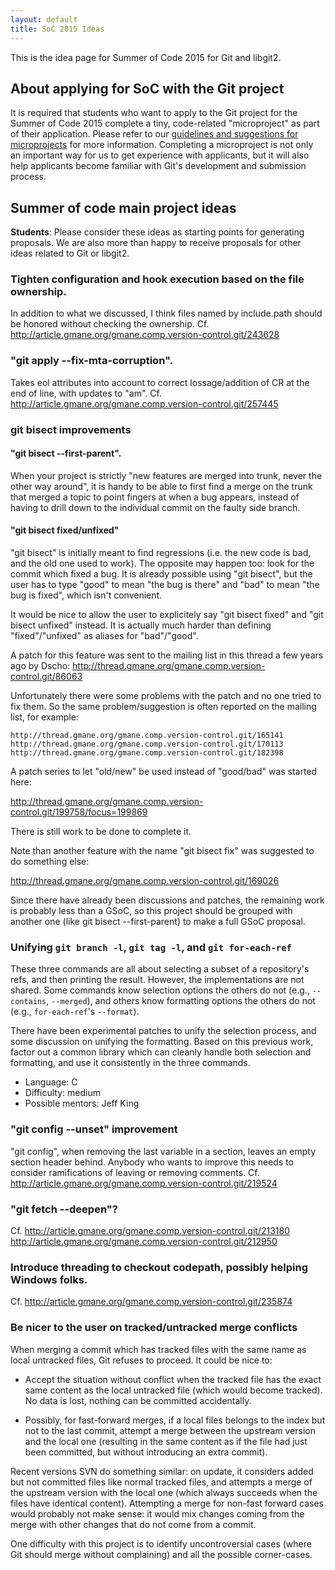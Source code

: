 ```yaml
---
layout: default
title: SoC 2015 Ideas
---
```


This is the idea page for Summer of Code 2015 for Git and libgit2.

## About applying for SoC with the Git project

It is required that students who want to apply to the Git
project for the Summer of Code 2015 complete a tiny, code-related
"microproject" as part of their application.  Please refer to our
[guidelines and suggestions for microprojects](http://git.github.io/SoC-2015-Microprojects.html)
for more information. Completing a microproject is not only an important
way for us to get experience with applicants, but it will also help
applicants become familiar with Git's development and submission
process.

## Summer of code main project ideas

**Students**: Please consider these ideas as starting points for
generating proposals.  We are also more than happy to receive
proposals for other ideas related to Git or libgit2.

### Tighten configuration and hook execution based on the file ownership.

In addition to what we discussed, I think files named by include.path
should be honored without checking the ownership.  Cf. http://article.gmane.org/gmane.comp.version-control.git/243628

### "git apply --fix-mta-corruption".

Takes eol attributes into account to correct lossage/addition of CR at
the end of line, with updates to "am".  Cf. http://article.gmane.org/gmane.comp.version-control.git/257445

### git bisect improvements

#### "git bisect --first-parent".

When your project is strictly "new features are merged into trunk,
never the other way around", it is handy to be able to first find
a merge on the trunk that merged a topic to point fingers at when
a bug appears, instead of having to drill down to the individual
commit on the faulty side branch.

#### "git bisect fixed/unfixed"

"git bisect" is initially meant to find regressions (i.e. the new code
is bad, and the old one used to work). The opposite may happen too:
look for the commit which fixed a bug. It is already possible using
"git bisect", but the user has to type "good" to mean "the bug is
there" and "bad" to mean "the bug is fixed", which isn't convenient.

It would be nice to allow the user to explicitely say "git bisect
fixed" and "git bisect unfixed" instead. It is actually much harder
than defining "fixed"/"unfixed" as aliases for "bad"/"good".

A patch for this feature was sent to the mailing list in this thread a
few years ago by Dscho:
http://thread.gmane.org/gmane.comp.version-control.git/86063

Unfortunately there were some problems with the patch and no one tried
to fix them. So the same problem/suggestion is often reported on the
mailing list, for example:

    http://thread.gmane.org/gmane.comp.version-control.git/165141
    http://thread.gmane.org/gmane.comp.version-control.git/170113
    http://thread.gmane.org/gmane.comp.version-control.git/182398

A patch series to let "old/new" be used instead of "good/bad" was
started here:

http://thread.gmane.org/gmane.comp.version-control.git/199758/focus=199869

There is still work to be done to complete it.

Note than another feature with the name "git bisect fix" was suggested
to do something else:

http://thread.gmane.org/gmane.comp.version-control.git/169026

Since there have already been discussions and patches, the remaining
work is probably less than a GSoC, so this project should be grouped
with another one (like git bisect --first-parent) to make a full GSoC
proposal.

### Unifying `git branch -l`, `git tag -l`, and `git for-each-ref`

These three commands are all about selecting a subset of a repository's
refs, and then printing the result. However, the implementations are not
shared. Some commands know selection options the others do not
(e.g., `--contains`, `--merged`), and others know formatting options the
others do not (e.g., `for-each-ref`'s `--format`).

There have been experimental patches to unify the selection process, and
some discussion on unifying the formatting. Based on this previous work,
factor out a common library which can cleanly handle both selection and
formatting, and use it consistently in the three commands.

 - Language: C
 - Difficulty: medium
 - Possible mentors: Jeff King


### "git config --unset" improvement

"git config", when removing the last variable in a section, leaves an
empty section header behind. Anybody who wants to improve this needs
to consider ramifications of leaving or removing comments.
Cf. http://article.gmane.org/gmane.comp.version-control.git/219524

### "git fetch --deepen"?

Cf. http://article.gmane.org/gmane.comp.version-control.git/213180 http://article.gmane.org/gmane.comp.version-control.git/212950

### Introduce threading to checkout codepath, possibly helping Windows folks.

Cf. http://article.gmane.org/gmane.comp.version-control.git/235874

### Be nicer to the user on tracked/untracked merge conflicts

When merging a commit which has tracked files with the same name as
local untracked files, Git refuses to proceed. It could be nice to:

 - Accept the situation without conflict when the tracked file has the
   exact same content as the local untracked file (which would become
   tracked). No data is lost, nothing can be committed accidentally.

 - Possibly, for fast-forward merges, if a local files belongs to the
   index but not to the last commit, attempt a merge between the
   upstream version and the local one (resulting in the same content
   as if the file had just been committed, but without introducing an
   extra commit).

Recent versions SVN do something similar: on update, it considers
added but not committed files like normal tracked files, and attempts
a merge of the upstream version with the local one (which always
succeeds when the files have identical content). Attempting a merge
for non-fast forward cases would probably not make sense: it would mix
changes coming from the merge with other changes that do not come from
a commit.

One difficulty with this project is to identify uncontroversial cases
(where Git should merge without complaining) and all the possible
corner-cases.
